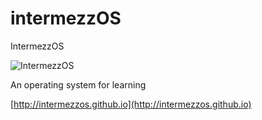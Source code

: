 # intermezzOS
IntermezzOS

![IntermezzOS](http://intermezzos.github.io/book/rhizome.jpg)

An operating system for learning

[http://intermezzos.github.io](http://intermezzos.github.io)
